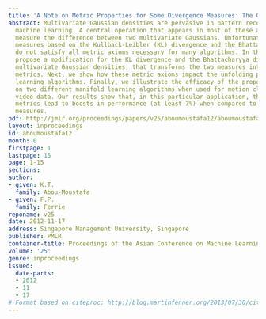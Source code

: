```yaml
---
title: 'A Note on Metric Properties for Some Divergence Measures: The Gaussian Case'
abstract: Multivariate Gaussian densities are pervasive in pattern recognition and
  machine learning. A central operation that appears in most of these areas is to
  measure the difference between two multivariate Gaussians. Unfortunately, traditional
  measures based on the Kullback-Leibler (KL) divergence and the Bhattacharyya distance
  do not satisfy all metric axioms necessary for many algorithms. In this paper we
  propose a modification for the KL divergence and the Bhattacharyya distance, for
  multivariate Gaussian densities, that transforms the two measures into distance
  metrics. Next, we show how these metric axioms impact the unfolding process of manifold
  learning algorithms. Finally, we illustrate the efficacy of the proposed metrics
  on two different manifold learning algorithms when used for motion clustering in
  video data. Our results show that, in this particular application, the new proposed
  metrics lead to boosts in performance (at least 7%) when compared to other divergence
  measures.
pdf: http://jmlr.org/proceedings/papers/v25/aboumoustafa12/aboumoustafa12.pdf
layout: inproceedings
id: aboumoustafa12
month: 0
firstpage: 1
lastpage: 15
page: 1-15
sections: 
author:
- given: K.T.
  family: Abou-Moustafa
- given: F.P.
  family: Ferrie
reponame: v25
date: 2012-11-17
address: Singapore Management University, Singapore
publisher: PMLR
container-title: Proceedings of the Asian Conference on Machine Learning
volume: '25'
genre: inproceedings
issued:
  date-parts:
  - 2012
  - 11
  - 17
# Format based on citeproc: http://blog.martinfenner.org/2013/07/30/citeproc-yaml-for-bibliographies/
---
```

